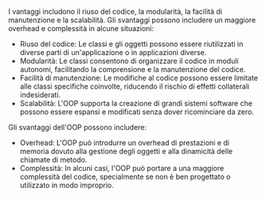 I vantaggi includono il riuso del codice, la modularità, la facilità di manutenzione e la scalabilità. Gli svantaggi possono includere un maggiore overhead e complessità in alcune situazioni:

- Riuso del codice: Le classi e gli oggetti possono essere riutilizzati in diverse parti di un'applicazione o in applicazioni diverse.
- Modularità: Le classi consentono di organizzare il codice in moduli autonomi, facilitando la comprensione e la manutenzione del codice.
- Facilità di manutenzione: Le modifiche al codice possono essere limitate alle classi specifiche coinvolte, riducendo il rischio di effetti collaterali indesiderati.
- Scalabilità: L'OOP supporta la creazione di grandi sistemi software che possono essere espansi e modificati senza dover ricominciare da zero.

Gli svantaggi dell'OOP possono includere:

- Overhead: L'OOP può introdurre un overhead di prestazioni e di memoria dovuto alla gestione degli oggetti e alla dinamicità delle chiamate di metodo.
- Complessità: In alcuni casi, l'OOP può portare a una maggiore complessità del codice, specialmente se non è ben progettato o utilizzato in modo improprio.